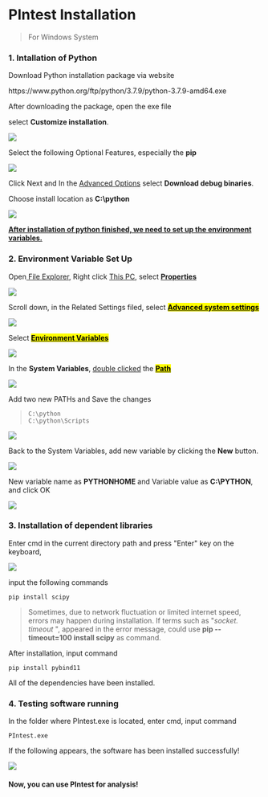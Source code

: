 # PIntest Installation

> For Windows System

### 1. Intallation of Python

Download Python installation package via website

<div>
https://www.python.org/ftp/python/3.7.9/python-3.7.9-amd64.exe
</div>

After downloading the package, open the exe file

select **Customize installation**.

![](https://github.com/ruislab/pintest/blob/main/img_storage/2022-07-20-16-42-46-image.png)

Select the following Optional Features, especially the **pip**

![](https://github.com/ruislab/pintest/blob/main/img_storage/2022-07-20-16-44-05-image.png)

Click Next and In the <u>Advanced Options</u> select **Download debug binaries**.

Choose install location as **C:\python**

![](https://github.com/ruislab/pintest/blob/main/img_storage/2022-07-20-16-43-22-image.png)

**<u>After installation of python finished, we need to set up the environment variables.</u>**

### 2. Environment Variable Set Up

Open<u> File Explorer</u>, Right click <u>This PC</u>, select **<u>Properties</u>**

![](https://github.com/ruislab/pintest/blob/main/img_storage/2022-07-20-16-56-07-image.png)


Scroll down, in the Related Settings filed, select **<u><mark>Advanced system settings</mark></u>**

![](https://github.com/ruislab/pintest/blob/main/img_storage/2022-07-20-16-58-02-image.png)


Select **<u><mark>Environment Variables</mark></u>**

![](https://github.com/ruislab/pintest/blob/main/img_storage/2022-07-20-16-59-29-image.png)


In the **System Variables**, <u>double clicked</u> the <u><mark>**Path** </mark></u>

![](https://github.com/ruislab/pintest/blob/main/img_storage/2022-07-20-17-04-30-image.png)

Add two new PATHs and Save the changes

> ```
> C:\python
> C:\python\Scripts
> ```

![](https://github.com/ruislab/pintest/blob/main/img_storage/2022-07-20-17-04-53-image.png)

Back to the System Variables, add new variable by clicking the **New** button.

![](https://github.com/ruislab/pintest/blob/main/img_storage/2022-07-20-17-06-05-image.png)

New variable name as **PYTHONHOME** and Variable value as **C:\PYTHON**, and click OK

![](https://github.com/ruislab/pintest/blob/main/img_storage/2022-07-20-17-07-30-image.png)

### 3. Installation of dependent libraries

Enter cmd in the current directory path and press "Enter" key on the keyboard,

![](https://github.com/ruislab/pintest/blob/main/img_storage/2022-07-20-17-17-43-image.png)

input the following commands

```
pip install scipy
```

> Sometimes, due to network fluctuation or limited internet speed, errors may happen during installation. If terms such as "*socket. timeout* ", appeared in the error message, could use **pip --timeout=100 install scipy** as command.

After installation, input command

```
pip install pybind11
```

All of the dependencies have been installed.

### 4. Testing software running

In the folder where PIntest.exe is located, enter cmd, input command

```
PIntest.exe 
```

If the following appears, the software has been installed successfully!

![](https://github.com/ruislab/pintest/blob/main/img_storage/2022-07-20-17-25-41-image.png)

#### **Now, you can use PIntest for analysis!**
